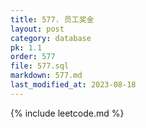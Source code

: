 ```yaml
---
title: 577. 员工奖金
layout: post
category: database
pk: 1.1
order: 577
file: 577.sql
markdown: 577.md
last_modified_at: 2023-08-18
---
```


{% include leetcode.md %}
